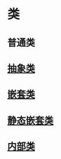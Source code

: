 # 类

## 普通类

## [抽象类](Type/AbstractClass.md)

## [嵌套类](Type/NestedClass.md)

## [静态嵌套类](Type/StaticNestedClasses.md)

## [内部类](Type/InnerClass.md)


